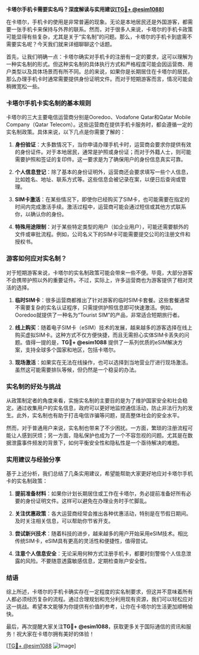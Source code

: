 **卡塔尔手机卡需要实名吗？深度解读与实用建议[[TG💪+ @esim1088](https://t.me/s/esim1088)]**

在卡塔尔，手机卡的使用是非常普遍的现象。无论是本地居民还是外国游客，都需要一张手机卡来保持与外界的联系。然而，对于很多人来说，卡塔尔的手机卡政策可能显得有些复杂，尤其是关于“实名制”的问题。那么，卡塔尔的手机卡到底需不需要实名呢？今天我们就来详细聊聊这个话题。

首先，让我们明确一点：卡塔尔确实对手机卡的注册有一定的要求，这可以理解为一种实名制的形式。但这种实名制的具体执行方式和严格程度可能会因运营商、用户类型以及具体场景而有所不同。总的来说，如果你是长期居住在卡塔尔的居民，那么办理手机卡时通常需要提供身份证明文件。而对于短期游客而言，情况可能会稍微宽松一些。

### 卡塔尔手机卡实名制的基本规则

卡塔尔的三大主要电信运营商分别是Ooredoo、Vodafone Qatar和Qatar Mobile Company（Qatar Telecom）。这些运营商在提供手机卡服务时，都会遵循一定的实名制政策。具体来说，以下几点是你需要了解的：

1. **身份验证**：大多数情况下，当你申请办理手机卡时，运营商会要求你提供有效的身份证件。对于本地居民，通常是护照或身份证；而对于外籍人士，则可能需要护照和签证的复印件。这一要求是为了确保用户的身份信息真实可靠。

2. **个人信息登记**：除了基本的身份证明外，运营商还会要求填写一些个人信息，比如姓名、地址、联系方式等。这些信息会被记录在案，以便日后查询或管理。

3. **SIM卡激活**：在某些情况下，即使你已经购买了SIM卡，也可能需要在指定的时间内完成激活手续。激活过程中，运营商可能会通过短信或其他方式联系你，以确认你的身份。

4. **特殊用途限制**：对于某些特定类型的用户（如企业用户），可能还需要额外的文件或审批流程。例如，公司名义下的SIM卡可能需要提交公司的注册文件和授权书。

### 游客如何应对实名制？

对于短期游客来说，卡塔尔的实名制政策可能会带来一些不便。毕竟，大部分游客不会携带护照以外的重要证件。不过，实际上，许多运营商也为游客提供了相对灵活的选择。

1. **临时SIM卡**：很多运营商都推出了针对游客的临时SIM卡套餐。这些套餐通常不需要复杂的实名认证程序，只需提供护照信息即可快速激活。例如，Ooredoo就提供了一种名为“Tourist SIM”的产品，非常适合短期旅行者。

2. **线上购买**：随着电子SIM卡（eSIM）技术的发展，越来越多的游客选择在线上购买虚拟SIM卡。这种方式不仅方便快捷，而且无需担心实体SIM卡丢失的问题。值得一提的是，**TG💪+ @esim1088** 提供了一系列优质的eSIM解决方案，支持全球多个国家和地区，包括卡塔尔。

3. **现场激活**：如果实在无法在线操作，也可以选择到当地营业厅进行现场激活。虽然这可能需要排队等候，但仍然是一个稳妥的办法。

### 实名制的好处与挑战

从政策制定者的角度来看，实施实名制的主要目的是为了维护国家安全和社会稳定。通过收集用户的实名信息，政府可以更好地监控通信活动，防止非法行为的发生。此外，实名制也有助于打击电信诈骗等问题，提高整体社会的安全水平。

然而，对于普通用户来说，实名制也带来了不少困扰。一方面，繁琐的注册流程可能让人感到厌烦；另一方面，隐私保护也成为了一个不容忽视的问题。尤其是在数据泄露事件频发的背景下，如何平衡安全性和隐私性是一个亟待解决的难题。

### 实用建议与经验分享

基于上述分析，我们总结了几条实用建议，希望能帮助大家更好地应对卡塔尔手机卡的实名制政策：

1. **提前准备材料**：如果你计划长期居住或工作在卡塔尔，务必提前准备好所有必要的身份证明文件。这样可以避免在办理业务时手忙脚乱。

2. **关注优惠政策**：各大运营商经常会推出各种优惠活动，特别是在节假日期间。及时关注相关信息，可以帮助你节省开支。

3. **尝试新兴技术**：随着科技的进步，越来越多的用户开始采用eSIM技术。相比传统SIM卡，eSIM具有更高的灵活性和便捷性，值得尝试。

4. **注意个人信息安全**：无论采用何种方式注册手机卡，都要时刻警惕个人信息泄露的风险。不要随意透露敏感信息，定期检查账户安全性。

### 结语

综上所述，卡塔尔的手机卡确实存在一定程度的实名制要求，但这并不意味着所有人都必须经历复杂的流程。通过合理规划和充分利用现有资源，我们可以轻松应对这一挑战。希望本文能够为你提供有价值的参考，让你在卡塔尔的生活更加顺畅愉快。

最后，再次提醒大家关注**TG💪+ @esim1088**，获取更多关于国际通信的资讯和服务！祝大家在卡塔尔拥有美好的体验！

[[TG💪+ @esim1088](https://t.me/s/esim1088) ![Image](https://i.postimg.cc/4NQfJmqS/Snipaste-2025-05-13-00-14-12.png)]